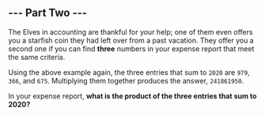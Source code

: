 ## --- Part Two ---
The Elves in accounting are thankful for your help; one of them even offers you a starfish coin they had left over from a past vacation. They offer you a second one if you can find **three** numbers in your expense report that meet the same criteria.
 
Using the above example again, the three entries that sum to `2020` are `979`, `366`, and `675`. Multiplying them together produces the answer, `241861950`.
 
In your expense report, **what is the product of the three entries that sum to 2020?**
 